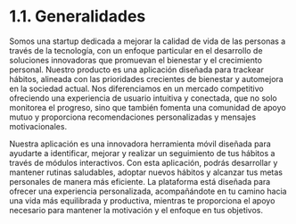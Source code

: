# 1.1. Generalidades

Somos una startup dedicada a mejorar la calidad de vida de las personas a través de la tecnología, con un enfoque particular en el desarrollo de soluciones innovadoras que promuevan el bienestar y el crecimiento personal. Nuestro producto es una aplicación diseñada para trackear hábitos, alineada con las prioridades crecientes de bienestar y automejora en la sociedad actual. Nos diferenciamos en un mercado competitivo ofreciendo una experiencia de usuario intuitiva y conectada, que no solo monitorea el progreso, sino que también fomenta una comunidad de apoyo mutuo y proporciona recomendaciones personalizadas y mensajes motivacionales.

Nuestra aplicación es una innovadora herramienta móvil diseñada para ayudarte a identificar, mejorar y realizar un seguimiento de tus hábitos a través de módulos interactivos. Con esta aplicación, podrás desarrollar y mantener rutinas saludables, adoptar nuevos hábitos y alcanzar tus metas personales de manera más eficiente. La plataforma está diseñada para ofrecer una experiencia personalizada, acompañándote en tu camino hacia una vida más equilibrada y productiva, mientras te proporciona el apoyo necesario para mantener la motivación y el enfoque en tus objetivos.
